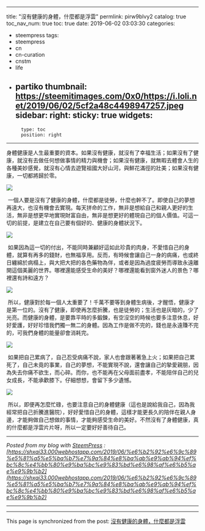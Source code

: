 
---
title: "沒有健康的身體，什麼都是浮雲"
permlink: pirw9blvy2
catalog: true
toc_nav_num: true
toc: true
date: 2019-06-02 03:03:30
categories:
- steempress
tags:
- steempress
- cn
- cn-curation
- cnstm
- life
- partiko
thumbnail: https://steemitimages.com/0x0/https://i.loli.net/2019/06/02/5cf2a48c4498947257.jpeg
sidebar:
    right:
        sticky: true
widgets:
    -
        type: toc
        position: right
---


身體健康是人生最重要的資本。如果沒有健康，就沒有了幸福生活；如果沒有了健康，就沒有去做任何想做事情的精力與機會；如果沒有健康，就無暇去體會人生的各種美妙感覺，就沒有心情去遊覽祖國大好山河，與鮮花滿徑的壯美；如果沒有健康，一切都將歸於零。

![](https://steemitimages.com/0x0/https://i.loli.net/2019/06/02/5cf2a48c4498947257.jpeg)

 一個人要是沒有了健康的身體，什麼都是徒勞，什麼也幹不了。即使自己的夢想再遠大，也沒有機會去實現。每天拼命的工作，無非是想給自己和親人更好的生活，無非是想更早地實現財富自由，無非是想更好的體現自己的個人價值。可這一切的前提，是建立在自己要有個好的、健康的身體狀況下。

![](https://steemitimages.com/0x0/https://i.loli.net/2019/06/02/5cf2a4bf9ad4125340.jpeg)

 如果因為這一切的付出，不能同時兼顧好這如此珍貴的肉身，不愛惜自己的身體，就算有再多的錢財，也無福享用。反而，有時候會讓自己一身的病痛，也或終日纏綿於病榻上，與大把大把的各色藥物為伴，或者是因為過度疲勞而導致永遠離開這個美麗的世界。哪裡還能感受生命的美好？哪裡還能看到窗外迷人的景色？哪裡還有詩和遠方？

![](https://steemitimages.com/0x0/https://i.loli.net/2019/06/02/5cf2a4e07d36690235.jpeg)

 所以，健康對於每一個人太重要了！千萬不要等到身體生病後，才醒悟，健康才是第一位的。沒有了健康，即使再怎麼折騰，也是徒勞的；生活也是灰暗的，少了光亮。而健康的身體，是要靠平時的多鍛鍊，有空沒空的時候也要多注意休息，好好愛護，好好珍惜我們獨一無二的身體。因為工作是做不完的，錢也是永遠賺不完的，可我們身體的能量卻會消耗完。

![](https://steemitimages.com/0x0/https://i.loli.net/2019/06/02/5cf2a4fec128b32553.jpeg)

 如果把自己累病了，自己忍受病痛不說，家人也會跟著著急上火；如果把自己累死了，自己未竟的事業，自己的夢想，不能實現不說，還會讓自己的摯愛親朋，因為失去你痛不欲生，而心碎。而你，也不能再在父母面前盡孝，不能陪伴自己的兒女成長，不能承歡膝下。仔細想想，會留下多少遺憾。

![](https://steemitimages.com/0x0/https://i.loli.net/2019/06/02/5cf2a520f3af544831.jpeg)

 所以，即便再怎麼忙碌，也要注意自己的身體健康（這也是說給我自己，因為我經常把自己折騰進醫院），好好愛惜自己的身體，這樣才能更長久的陪伴在親人身邊，才能夠做自己想做的事情，才能夠感受生命的美好。不然沒有了身體健康，真的什麼都是浮雲片片呀，所以一定要好好善待自己。 

---

_Posted from my blog with [SteemPress](https://wordpress.org/plugins/steempress/) : [https://shxai33.000webhostapp.com/2019/06/%e6%b2%92%e6%9c%89%e5%81%a5%e5%ba%b7%e7%9a%84%e8%ba%ab%e9%ab%94%ef%bc%8c%e4%bb%80%e9%ba%bc%e9%83%bd%e6%98%af%e6%b5%ae%e9%9b%b2](https://shxai33.000webhostapp.com/2019/06/%e6%b2%92%e6%9c%89%e5%81%a5%e5%ba%b7%e7%9a%84%e8%ba%ab%e9%ab%94%ef%bc%8c%e4%bb%80%e9%ba%bc%e9%83%bd%e6%98%af%e6%b5%ae%e9%9b%b2)_

---

- - -

This page is synchronized from the post: [沒有健康的身體，什麼都是浮雲](https://steemit.com/@sunai/pirw9blvy2)
